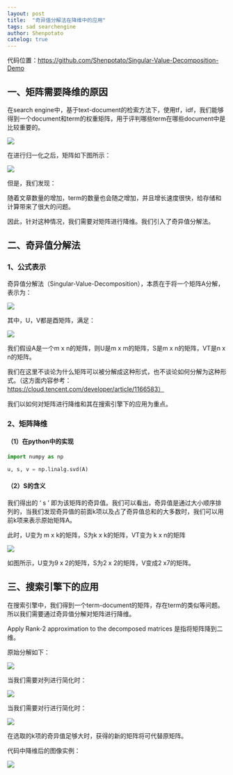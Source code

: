 ```yaml
---
layout: post
title:  "奇异值分解法在降维中的应用"
tags: sad searchengine
author: Shenpotato
catelog: true
---
```



代码位置：https://github.com/Shenpotato/Singular-Value-Decomposition-Demo

## 一、矩阵需要降维的原因

在search engine中，基于text-document的检索方法下，使用tf，idf，我们能够得到一个document和term的权重矩阵，用于评判哪些term在哪些document中是比较重要的。

![](https://tva1.sinaimg.cn/large/006y8mN6gy1g8knv330glj31240r0juc.jpg)

在进行归一化之后，矩阵如下图所示：

![](https://tva1.sinaimg.cn/large/006y8mN6gy1g8knvwzugjj313g0qywio.jpg)

但是，我们发现：

随着文章数量的增加，term的数量也会随之增加，并且增长速度很快，给存储和计算带来了很大的问题。

因此，针对这种情况，我们需要对矩阵进行降维。我们引入了奇异值分解法。



## 二、奇异值分解法

### 1、公式表示

奇异值分解法（Singular-Value-Decomposition），本质在于将一个矩阵A分解，表示为：

![](https://tva1.sinaimg.cn/large/006y8mN6gy1g8ko15plkij307202at8j.jpg)

其中，U，V都是酉矩阵，满足：

![](https://tva1.sinaimg.cn/large/006y8mN6gy1g8ko2iyeebj305c02aq2q.jpg)

我们假设A是一个m x n的矩阵，则U是m x m的矩阵，S是m x n的矩阵，VT是n x n的矩阵。

我们在这里不谈论为什么矩阵可以被分解成这种形式，也不谈论如何分解为这种形式。（这方面内容参考：https://cloud.tencent.com/developer/article/1166583）

我们以如何对矩阵进行降维和其在搜索引擎下的应用为重点。

### 2、矩阵降维

#### （1）在python中的实现

```python
import numpy as np

u, s, v = np.linalg.svd(A)
```

#### （2）S的含义

我们得出的 ‘ s ’ 即为该矩阵的奇异值。我们可以看出，奇异值是通过大小顺序排列的，当我们发现奇异值的前面k项以及占了奇异值总和的大多数时，我们可以用前k项来表示原始矩阵A。

此时，U变为 m x k的矩阵，S为k x k的矩阵，VT变为 k x n的矩阵

![](https://tva1.sinaimg.cn/large/006y8mN6gy1g8kodcz6laj31640hktcu.jpg)

如图所示，U变为9 x 2的矩阵，S为2 x 2的矩阵，V变成2 x7的矩阵。



## 三、搜索引擎下的应用

在搜索引擎中，我们得到一个term-document的矩阵，存在term的类似等问题。所以我们需要通过奇异值分解对矩阵进行降维。 

Apply Rank-2 approximation to the decomposed matrices 是指将矩阵降到二维。

原始分解如下：

![](https://tva1.sinaimg.cn/large/006y8mN6gy1g8kokgkeq7j308f01pt8i.jpg)

当我们需要对列进行简化时：

![](https://tva1.sinaimg.cn/large/006y8mN6gy1g8kolce836j3079019t8i.jpg)

当我们需要对行进行简化时：

![](https://tva1.sinaimg.cn/large/006y8mN6gy1g8kokydizoj308w01u3yb.jpg)

在选取的k项的奇异值足够大时，获得的新的矩阵将可代替原矩阵。

代码中降维后的图像实例：

![](https://tva1.sinaimg.cn/large/006y8mN6gy1g8konmuxmjj30q60lkt96.jpg)

